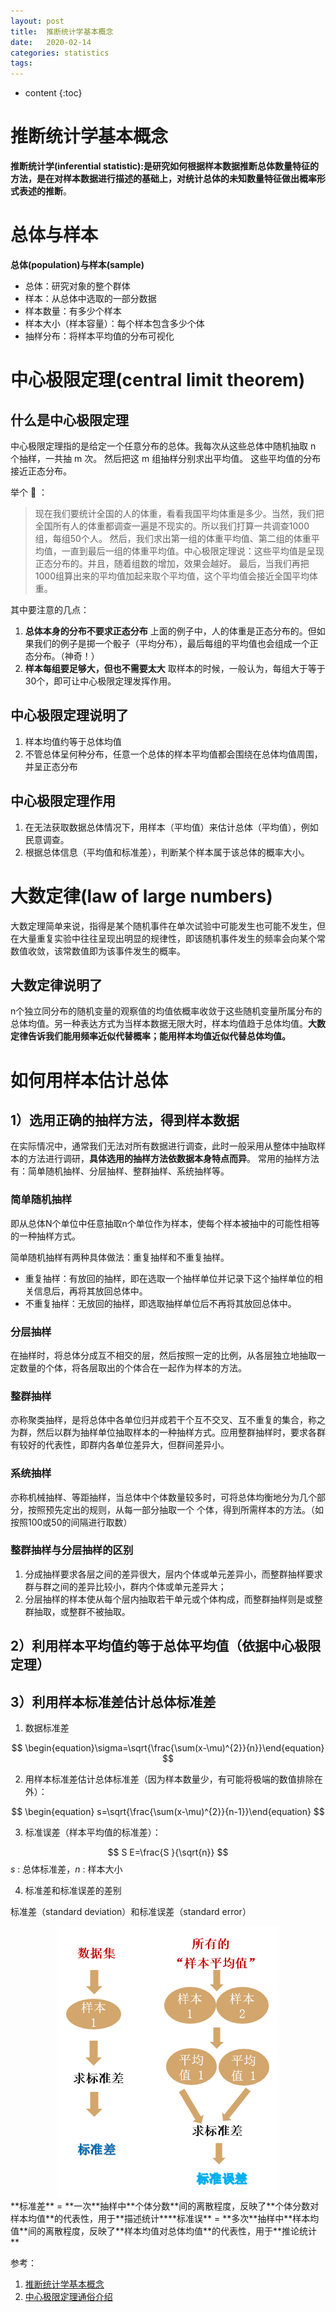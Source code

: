 ```yaml
---
layout: post
title:  推断统计学基本概念
date:   2020-02-14
categories: statistics
tags:  
---
```

* content
{:toc}
















# 推断统计学基本概念

**推断统计学(inferential statistic):**是研究如何根据样本数据推断总体数量特征的方法，是**在对样本数据进行描述的基础上，对统计总体的未知数量特征做出概率形式表述的推断**。



# **总体与样本**

**总体(population)与样本(sample)**

- 总体：研究对象的整个群体
- 样本：从总体中选取的一部分数据
- 样本数量：有多少个样本
- 样本大小（样本容量）：每个样本包含多少个体
- 抽样分布：将样本平均值的分布可视化

# 中心极限定理(central limit theorem)

## 什么是中心极限定理

中心极限定理指的是给定一个任意分布的总体。我每次从这些总体中随机抽取 n 个抽样，一共抽 m 次。 然后把这 m 组抽样分别求出平均值。 这些平均值的分布接近正态分布。

举个 :chestnut: ：

> 现在我们要统计全国的人的体重，看看我国平均体重是多少。当然，我们把全国所有人的体重都调查一遍是不现实的。所以我们打算一共调查1000组，每组50个人。 然后，我们求出第一组的体重平均值、第二组的体重平均值，一直到最后一组的体重平均值。中心极限定理说：这些平均值是呈现正态分布的。并且，随着组数的增加，效果会越好。 最后，当我们再把1000组算出来的平均值加起来取个平均值，这个平均值会接近全国平均体重。

其中要注意的几点：

1. **总体本身的分布不要求正态分布**
   上面的例子中，人的体重是正态分布的。但如果我们的例子是掷一个骰子（平均分布），最后每组的平均值也会组成一个正态分布。（神奇！）
2. **样本每组要足够大，但也不需要太大**
   取样本的时候，一般认为，每组大于等于30个，即可让中心极限定理发挥作用。

## 中心极限定理说明了

1. 样本均值约等于总体均值
2. 不管总体呈何种分布，任意一个总体的样本平均值都会围绕在总体均值周围，并呈正态分布

## 中心极限定理作用

1. 在无法获取数据总体情况下，用样本（平均值）来估计总体（平均值），例如民意调查。
2. 根据总体信息（平均值和标准差），判断某个样本属于该总体的概率大小。

# **大数定律(law of large numbers)**

大数定理简单来说，指得是某个随机事件在单次试验中可能发生也可能不发生，但在大量重复实验中往往呈现出明显的规律性，即该随机事件发生的频率会向某个常数值收敛，该常数值即为该事件发生的概率。



## 大数定律说明了

n个独立同分布的随机变量的观察值的均值依概率收敛于这些随机变量所属分布的总体均值。另一种表达方式为当样本数据无限大时，样本均值趋于总体均值。**大数定律告诉我们能用频率近似代替概率；能用样本均值近似代替总体均值。**



# **如何用样本估计总体**

## **1）选用正确的抽样方法，得到样本数据**

在实际情况中，通常我们无法对所有数据进行调查，此时一般采用从整体中抽取样本的方法进行调研，**具体选用的抽样方法依数据本身特点而异**。 常用的抽样方法有：简单随机抽样、分层抽样、整群抽样、系统抽样等。

### 简单随机抽样

即从总体N个单位中任意抽取n个单位作为样本，使每个样本被抽中的可能性相等的一种抽样方式。

简单随机抽样有两种具体做法：重复抽样和不重复抽样。

- 重复抽样：有放回的抽样，即在选取一个抽样单位并记录下这个抽样单位的相关信息后，再将其放回总体中。
- 不重复抽样：无放回的抽样，即选取抽样单位后不再将其放回总体中。

### 分层抽样

在抽样时，将总体分成互不相交的层，然后按照一定的比例，从各层独立地抽取一定数量的个体，将各层取出的个体合在一起作为样本的方法。

### 整群抽样

亦称聚类抽样，是将总体中各单位归并成若干个互不交叉、互不重复的集合，称之为群，然后以群为抽样单位抽取样本的一种抽样方式。应用整群抽样时，要求各群有较好的代表性，即群内各单位差异大，但群间差异小。

### 系统抽样

亦称机械抽样、等距抽样，当总体中个体数量较多时，可将总体均衡地分为几个部分，按照预先定出的规则，从每一部分抽取一个 个体，得到所需样本的方法。（如按照100或50的间隔进行取数）

### 整群抽样与分层抽样的区别

1. 分成抽样要求各层之间的差异很大，层内个体或单元差异小，而整群抽样要求群与群之间的差异比较小，群内个体或单元差异大；
2. 分层抽样的样本使从每个层内抽取若干单元或个体构成，而整群抽样则是或整群抽取，或整群不被抽取。

## 2）利用样本平均值约等于总体平均值（依据中心极限定理）

## 3）利用样本标准差估计总体标准差

1. 数据标准差


$$
\begin{equation}\sigma=\sqrt{\frac{\sum(x-\mu)^{2}}{n}}\end{equation}
$$

2. 用样本标准差估计总体标准差（因为样本数量少，有可能将极端的数值排除在外）：


$$
\begin{equation} s=\sqrt{\frac{\sum(x-\mu)^{2}}{n-1}}\end{equation}
$$

3. 标准误差（样本平均值的标准差）：


$$
S E=\frac{S }{\sqrt{n}}
$$
$s$ : 总体标准差，$n$ : 样本大小

4. 标准差和标准误差的差别

标准差（standard deviation）和标准误差（standard error）

<center><img src="https://raw.githubusercontent.com/HG1227/image/master/img_tuchuang/20200529110058.png"/></center>
**标准差** = **一次**抽样中**个体分数**间的离散程度，反映了**个体分数对样本均值**的代表性，用于**描述统计****标准误** = **多次**抽样中**样本均值**间的离散程度，反映了**样本均值对总体均值**的代表性，用于**推论统计**







参考：

1. <a href="https://zhuanlan.zhihu.com/p/53976870?utm_source=ZHShareTargetIDMore&utm_medium=social&utm_oi=935643310962458624" target="_blank">推断统计学基本概念</a>
2. <a href="https://zhuanlan.zhihu.com/p/25241653" target="_blank">中心极限定理通俗介绍</a> 